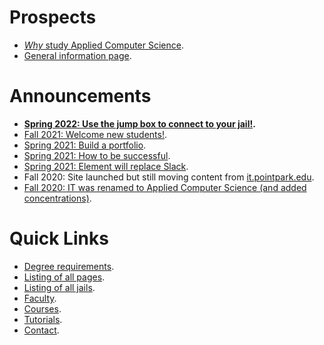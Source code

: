 # Prospects

- [*Why* study Applied Computer Science](why).
- [General information page](prospects).

# Announcements

- **[Spring 2022: Use the jump box to connect to your jail!](jump-box).**
- [Fall 2021: Welcome new students!](welcome-new-students).
- [Spring 2021: Build a portfolio](build-a-portfolio).
- [Spring 2021: How to be successful](how-to-be-successful).
- [Spring 2021: Element will replace Slack](introducing-element).
- Fall 2020: Site launched but still moving content from [it.pointpark.edu](https://it.pointpark.edu/).
- [Fall 2020: IT was renamed to Applied Computer Science (and added concentrations)](https://appliedcomputerscience.org/pdfs/2020-2021-appliedcomputerscience-bs.pdf).


# Quick Links

- [Degree requirements](degree-requirements).
- [Listing of all pages](listing).
- [Listing of all jails](jails).
- [Faculty](faculty).
- [Courses](courses).
- [Tutorials](tutorials).
- [Contact](contact).
